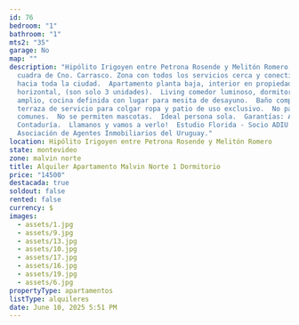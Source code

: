 ```yaml
---
id: 76
bedroom: "1"
bathroom: "1"
mts2: "35"
garage: No
map: ""
description: "Hipólito Irigoyen entre Petrona Rosende y Melitón Romero, a 1
  cuadra de Cno. Carrasco. Zona con todos los servicios cerca y conectividad
  hacia toda la ciudad.  Apartamento planta baja, interior en propiedad
  horizontal, (son solo 3 unidades).  Living comedor luminoso, dormitorio
  amplio, cocina definida con lugar para mesita de desayuno.  Baño completo,
  terraza de servicio para colgar ropa y patio de uso exclusivo.  No paga gastos
  comunes.  No se permiten mascotas.  Ideal persona sola.  Garantías: Anda o
  Contaduría.  Llamanos y vamos a verlo!  Estudio Florida - Socio ADIU -
  Asociación de Agentes Inmobiliarios del Uruguay."
location: Hipólito Irigoyen entre Petrona Rosende y Melitón Romero
state: montevideo
zone: malvin norte
title: Alquiler Apartamento Malvin Norte 1 Dormitorio
price: "14500"
destacada: true
soldout: false
rented: false
currency: $
images:
  - assets/1.jpg
  - assets/9.jpg
  - assets/13.jpg
  - assets/10.jpg
  - assets/17.jpg
  - assets/16.jpg
  - assets/19.jpg
  - assets/6.jpg
propertyType: apartamentos
listType: alquileres
date: June 10, 2025 5:51 PM
---
```

